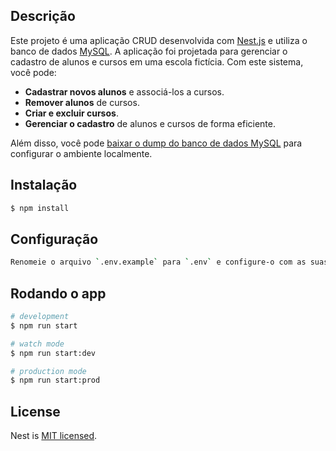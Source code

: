 ## Descrição

Este projeto é uma aplicação CRUD desenvolvida com [Nest.js](https://nestjs.com/) e utiliza o banco de dados [MySQL](https://www.mysql.com/). A aplicação foi projetada para gerenciar o cadastro de alunos e cursos em uma escola fictícia. Com este sistema, você pode:

- **Cadastrar novos alunos** e associá-los a cursos.
- **Remover alunos** de cursos.
- **Criar e excluir cursos**.
- **Gerenciar o cadastro** de alunos e cursos de forma eficiente.

Além disso, você pode [baixar o dump do banco de dados MySQL](https://drive.google.com/file/d/1MxgZpL6WaYW_IfsH0A9MePMjJx347Tu4/view?usp=sharing) para configurar o ambiente localmente.

## Instalação

```bash
$ npm install
```
## Configuração

```bash
Renomeie o arquivo `.env.example` para `.env` e configure-o com as suas variáveis de ambiente.
```

## Rodando o app

```bash
# development
$ npm run start

# watch mode
$ npm run start:dev

# production mode
$ npm run start:prod
```

## License

Nest is [MIT licensed](LICENSE).
